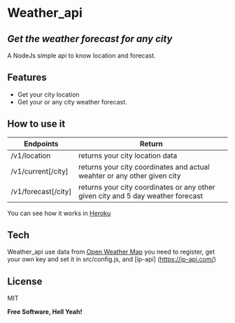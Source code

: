 # Weather_api
## _Get the weather forecast for any city_

A NodeJs simple api to know location and forecast.

## Features

- Get your city location
- Get your or any city  weather forecast.

## How to use it

| Endpoints | Return |
| ------ | ------ |
| /v1/location | returns your city location data |
| /v1/current[/city] | returns your city coordinates and actual weahter or any other given city  |
| /v1/forecast[/city]  | returns your city coordinates or any other given city and 5 day weather forecast |

You can see how it works in [Heroku](https://weatherlocatiolforecast.herokuapp.com/v1/location)

## Tech

Weather_api use data from [Open Weather Map](https://openweathermap.org/api)
you need to register, get your own key and set it in src/config.js, and [ip-api]
(https://ip-api.com/)

## License

MIT

**Free Software, Hell Yeah!**
